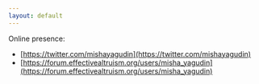 ```yaml
---
layout: default
---
```


Online presence:

- [https://twitter.com/mishayagudin](https://twitter.com/mishayagudin)
- [https://forum.effectivealtruism.org/users/misha_yagudin](https://forum.effectivealtruism.org/users/misha_yagudin)


<!--

{% for post in site.posts %}

{{ post.date | date_to_string }} : [ {{ post.title }} ]({{ post.url }})

{% endfor %}

-->
